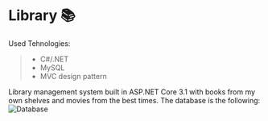 # Library  :books:
 
Used Tehnologies:
>* C#/.NET
>* MySQL
>* MVC design pattern

Library management system built in ASP.NET Core 3.1  with books from my own shelves and movies from the best times.
The database is the following:
![Database](https://user-images.githubusercontent.com/61286310/81194399-4825fd80-8fc5-11ea-91ae-cc3202e18769.png)
